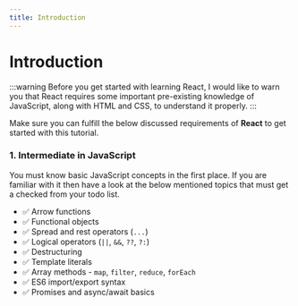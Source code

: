 ```yaml
---
title: Introduction
---
```


# Introduction

:::warning
Before you get started with learning React, I would like to warn you that React requires some important pre-existing knowledge of JavaScript, along with HTML and CSS, to understand it properly.
:::

Make sure you can fulfill the below discussed requirements of **React** to get started with this tutorial.

### 1. Intermediate in JavaScript

You must know basic JavaScript concepts in the first place. If you are familiar with it then have a look at the below mentioned topics that must get a checked from your todo list.

- ✅ Arrow functions
- ✅ Functional objects
- ✅ Spread and rest operators (`...`)
- ✅ Logical operators (`||`, `&&`, `??`, `?:`)
- ✅ Destructuring
- ✅ Template literals
- ✅ Array methods - `map`, `filter`, `reduce`, `forEach`
- ✅ ES6 import/export syntax
- ✅ Promises and async/await basics

